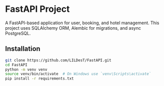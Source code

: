 # FastAPI Project

A FastAPI-based application for user, booking, and hotel management. This project uses SQLAlchemy ORM, Alembic for migrations, and async PostgreSQL.

## Installation

```bash
git clone https://github.com/LILDesT/FastAPI.git
cd FastAPI
python -m venv venv
source venv/bin/activate  # On Windows use `venv\Scripts\activate`
pip install -r requirements.txt
